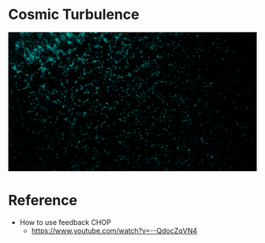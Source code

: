 # Cosmic Turbulence

![](./art/art.png)

# Reference
- How to use feedback CHOP
    - https://www.youtube.com/watch?v=--QdocZqVN4